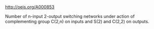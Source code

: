 http://oeis.org/A000853

Number of n-input 2-output switching networks under action of complementing group C(2,n) on inputs and S(2) and C(2,2) on outputs.
